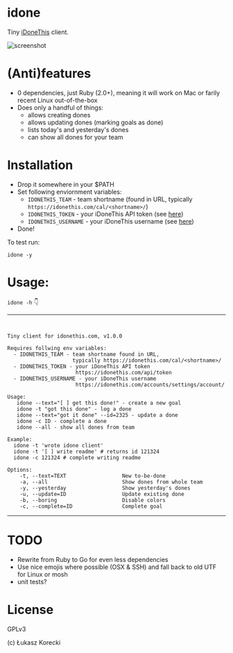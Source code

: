 # idone

Tiny [iDoneThis](https://idonethis.com) client.

![screenshot](https://www.evernote.com/shard/s537/sh/b564f045-cfee-4493-a506-b20449511c5f/1f9a935534e26002/res/779befa9-b839-45fe-b29e-a708a4fe4c93/skitch.png)

# (Anti)features

- 0 dependencies, just Ruby (2.0+), meaning it will work on Mac or farily recent
  Linux out-of-the-box
- Does only a handful of things:
  - allows creating dones
  - allows updating dones (marking goals as done)
  - lists today's and yesterday's dones
  - can show all dones for your team

# Installation

- Drop it somewhere in your $PATH
- Set following enviornment variables:
  - `IDONETHIS_TEAM` - team shortname (found in URL, typically `https://idonethis.com/cal/<shortname>/`)
  - `IDONETHIS_TOKEN` - your iDoneThis API token (see [here](https://idonethis.com/api/token/))
  - `IDONETHIS_USERNAME` - your iDoneThis username (see [here](https://idonethis.com/accounts/settings/account/))
- Done!

To test run:

`idone -y`


# Usage:


`idone -h` :point_down:

---


```


Tiny client for idonethis.com, v1.0.0

Requires follwing env variables:
  - IDONETHIS_TEAM - team shortname found in URL,
                     typically https://idonethis.com/cal/<shortname>/
  - IDONETHIS_TOKEN - your iDoneThis API token
                      https://idonethis.com/api/token
  - IDONETHIS_USERNAME - your iDoneThis username
                      https://idonethis.com/accounts/settings/account/

Usage:
   idone --text="[ ] get this done!" - create a new goal
   idone -t "got this done" - log a done
   idone --text="got it done" --id=2325 - update a done
   idone -c ID - complete a done
   idone --all - show all dones from team

Example:
  idone -t 'wrote idone client'
  idone -t '[ ] write readme' # returns id 121324
  idone -c 121324 # complete writing readme

Options:
    -t, --text=TEXT                  New to-be-done
    -a, --all                        Show dones from whole team
    -y, --yesterday                  Show yesterday's dones
    -u, --update=ID                  Update existing done
    -b, --boring                     Disable colors
    -c, --complete=ID                Complete goal

```

---

# TODO

- Rewrite from Ruby to Go for even less dependencies
- Use nice emojis where possible (OSX & SSH) and fall back to old UTF for
  Linux or mosh
- unit tests?

# License

GPLv3

(c) Łukasz Korecki
